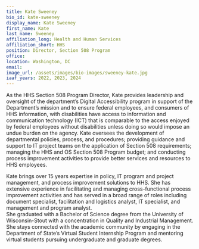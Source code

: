 ```yaml
---
title: Kate Sweeney
bio_id: kate-sweeney
display_name: Kate Sweeney
first_name: Kate
last_name: Sweeney
affiliation_long: Health and Human Services
affiliation_short: HHS
position: Director, Section 508 Program
office: 
location: Washington, DC
email: 
image_url: /assets/images/bio-images/sweeney-kate.jpg
iaaf_years: 2022, 2023, 2024
---
```

As the HHS Section 508 Program Director, Kate provides leadership and oversight of the department’s Digital Accessibility program in support of the Department’s mission and to ensure federal employees, and consumers of HHS information, with disabilities have access to information and communication technology (ICT) that is comparable to the access enjoyed by federal employees without disabilities unless doing so would impose an undue burden on the agency.  Kate oversees the development of departmental policies, process, and procedures; providing guidance and support to IT project teams on the application of Section 508 requirements; managing the HHS and OS Section 508 Program budget; and conducting process improvement activities to provide better services and resources to HHS employees.

Kate brings over 15 years expertise in policy, IT program and project management, and process improvement solutions to HHS.  She has extensive experience in facilitating and managing cross-functional process improvement activities and has served in a broad range of roles including document specialist, facilitation and logistics analyst, IT specialist, and management and program analyst.  
She graduated with a Bachelor of Science degree from the University of Wisconsin-Stout with a concentration in Quality and Industrial Management.  
She stays connected with the academic community by engaging in the Department of State’s Virtual Student Internship Program and mentoring virtual students pursuing undergraduate and graduate degrees.  
